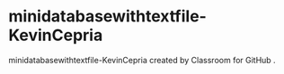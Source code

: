 # minidatabasewithtextfile-KevinCepria
minidatabasewithtextfile-KevinCepria created by Classroom for GitHub
.
